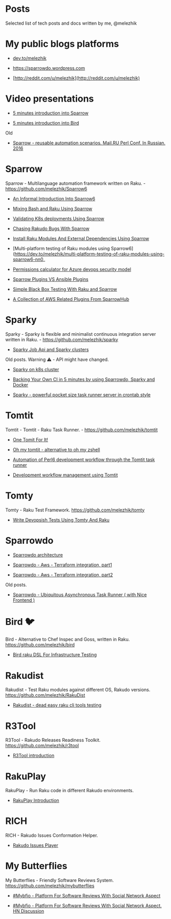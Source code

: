# Posts

Selected list of tech posts and docs written by me, @melezhik 

# My public blogs platforms

* [dev.to/melezhik](https://dev.to/melezhik)

* https://sparrowdo.wordpress.com

* [http://reddit.com/u/melezhik](http://reddit.com/u/melezhik)


# Video presentations

* [5 minutes introduction into Sparrow](https://conf.raku.org/talk/164)

* [5 minutes introduction into Bird](https://conf.raku.org/talk/165)

Old

* [Sparrow - reusable automation scenarios. Mail.RU Perl Conf. In Russian. 2016](https://www.youtube.com/watch?v=Lm0E9nxnIOE)
 
# Sparrow 

Sparrow - Multilanguage automation framework written on Raku. - https://github.com/melezhik/Sparrow6

* [An Informal Introduction Into Sparrow6](https://dev.to/melezhik/informal-introduction-into-sparrow6-40pa)

* [Mixing Bash and Raku Using Sparrow](https://raku-advent.blog/2020/12/07/mixing-bash-and-raku-using-sparrow/)

* [Validating K8s deployments Using Sparrow](https://dev.to/melezhik/validating-k8s-deployments-using-sparrow-5f3f)

* [Chasing Rakudo Bugs With Sparrow](https://sparrowdo.wordpress.com/2020/12/18/chasing-rakudo-bugs-with-sparrow/)

* [Install Raku Modules And External Dependencies Using Sparrow](https://sparrowdo.wordpress.com/2020/06/22/install-raku-modules-and-external-dependencies-using-sparrow/)

* [Multi-platform testing of Raku modules using Sparrow6](https://dev.to/melezhik/multi-platform-testing-of-raku-modules-using-sparrow6-nn0_

* [Permissions calculator for Azure devops security model](https://dev.to/melezhik/permissions-calculator-for-azure-devops-security-model-pll) 

* [Sparrow Plugins VS Ansible Plugins](https://sparrowdo.wordpress.com/2017/01/20/sparrow-plugins-vs-ansible-modules/)

* [Simple Black Box Testing With Raku and Sparrow](https://dev.to/melezhik/simple-blackbox-testing-with-raku-and-sparrow6-g32)

* [A Collection of AWS Related Plugins From SparrowHub](https://dev.to/melezhik/a-collection-of-aws-related-plugins-from-sparrowhub-5li)


# Sparky

Sparky - Sparky is flexible and minimalist continuous integration server written in Raku. - https://github.com/melezhik/sparky

* [Sparky Job Api and Sparky clusters](https://github.com/melezhik/sparky#job-api)

Old posts. Warning ⚠️ - API might have changed.

* [Sparky on k8s cluster](https://sparrowdo.wordpress.com/2020/12/15/sparky-on-k8s-cluster/)

* [Backing Your Own CI in 5 minutes by using Sparrowdo, Sparky and Docker](https://dev.to/melezhik/backing-your-own-ci-in-5-minutes-by-using-sparrowdo-sparky-and-docker-3ap)

* [Sparky - powerful pocket size task runner server in crontab style](https://dev.to/melezhik/sparky---powerful-pocket-size-task-runner-server-in-crontab-style-2ed5)


# Tomtit

Tomtit - Tomtit - Raku Task Runner. - https://github.com/melezhik/tomtit

* [One Tomit For It!](https://dev.to/melezhik/one-tomtit-for-it--1j3f)

* [Oh my tomtit - alternative to oh my zshell](https://dev.to/melezhik/oh-my-tomtit-alternative-to-oh-my-zshell-written-on-raku-4oc5)

* [Automation of Perl6 development workflow through the Tomtit task runner](https://dev.to/melezhik/automation-of-perl6-development-workflow-through-the-tomtit-task-runner-10jj)

* [Development workflow management using Tomtit](https://dev.to/melezhik/development-workflow-management-using-tomtit-44m4)

# Tomty

Tomty - Raku Test Framework. https://github.com/melezhik/tomty

* [Write Devopsish Tests Using Tomty And Raku](https://dev.to/melezhik/write-devopsish-tests-using-tomty-and-raku-2fl2)

 
# Sparrowdo

* [Sparrowdo architecture](https://github.com/melezhik/sparrowdo#sparrowdo-workflow)

* [Sparrowdo - Aws - Terraform integration, part1](https://github.com/melezhik/sparrowdo/blob/master/doc/sparky-integration.md)

* [Sparrowdo - Aws - Terraform integration, part2](https://sparrowdo.wordpress.com/2020/07/16/rakuops-issue-2/)

Old posts.

* [Sparrowdo - Ubiquitous Asynchronous Task Runner ( with Nice Frontend )](https://dev.to/melezhik/sparrowdo-ubiquitous-asynchronous-task-runner-with-nice-frontend-5c1k)

# Bird 🐦 

Bird - Alternative to Chef Inspec and Goss, written in Raku. https://github.com/melezhik/bird

* [Bird raku DSL For Infrastructure Testing](https://dev.to/melezhik/bird-raku-dsl-for-infrastructure-testing-1hph)


# Rakudist 

Rakudist - Test Raku modules against different OS, Rakudo versions. https://github.com/melezhik/RakuDist 

 * [Rakudist - dead easy raku cli tools testing](https://sparrowdo.wordpress.com/2020/06/06/rakudist-dead-easy-raku-cli-tools-testing/)
 
 
 # R3Tool
 
 R3Tool - Rakudo Releases Readiness Toolkit. https://github.com/melezhik/r3tool 
 
 * [R3Tool introduction](https://github.com/melezhik/r3tool)
  
 # RakuPlay 
 
 RakuPlay - Run Raku code in different Rakudo environments.
 
 * [RakuPlay Introduction](https://sparrowdo.wordpress.com/2020/11/19/rakuplay-introduction/)
 
 # RICH
 
 RICH - Rakudo Issues Conformation Helper.
 
 * [Rakudo Issues Player](https://sparrowdo.wordpress.com/2020/12/03/rakudo-issues-player/)
 
 
 # My Butterflies
 
 My Butterflies - Friendly Software Reviews System. https://github.com/melezhik/mybutterflies
  
* [\#Mybfio - Platform For Software Reviews With Social Network Aspect](https://dev.to/melezhik/mybfio-platform-for-software-reviews-with-social-network-aspect-2eom) 

* [\#Mybfio - Platform For Software Reviews With Social Network Aspect. HN Discussion](https://news.ycombinator.com/item?id=28870006)
 
